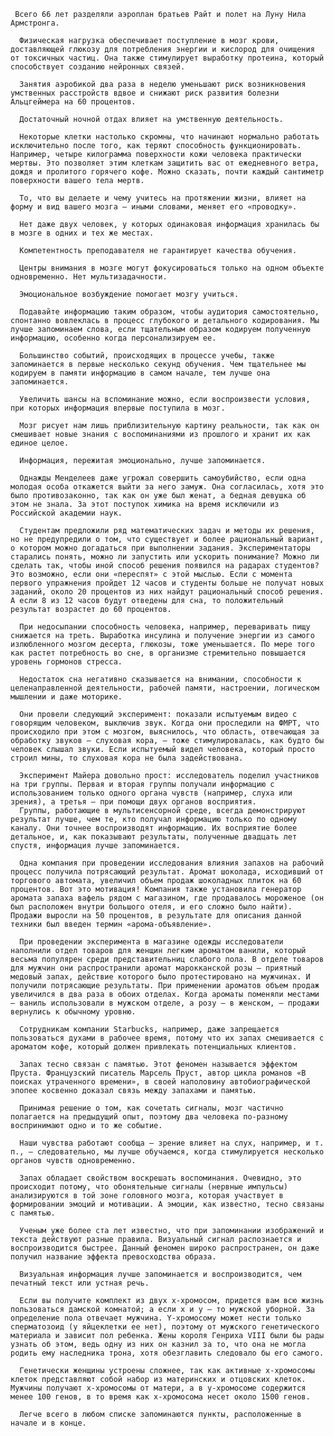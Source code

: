      Всего 66 лет разделяли аэроплан братьев Райт и полет на Луну Нила Армстронга.

      Физическая нагрузка обеспечивает поступление в мозг крови, доставляющей глюкозу для потребления энергии и кислород для очищения от токсичных частиц. Она также стимулирует выработку протеина, который способствует созданию нейронных связей.

      Занятия аэробикой два раза в неделю уменьшают риск возникновения умственных расстройств вдвое и снижают риск развития болезни Альцгеймера на 60 процентов.

      Достаточный ночной отдах влияет на умственную деятельность.

      Некоторые клетки настолько скромны, что начинают нормально работать исключительно после того, как теряют способность функционировать. Например, четыре килограмма поверхности кожи человека практически мертвы. Это позволяет этим клеткам защитить вас от ежедневного ветра, дождя и пролитого горячего кофе. Можно сказать, почти каждый сантиметр поверхности вашего тела мертв.

      То, что вы делаете и чему учитесь на протяжении жизни, влияет на форму и вид вашего мозга — иными словами, меняет его «проводку».

      Нет даже двух человек, у которых одинаковая информация хранилась бы в мозге в одних и тех же местах.

      Компетентность преподавателя не гарантирует качества обучения.

      Центры внимания в мозге могут фокусироваться только на одном объекте одновременно. Нет мультизадачности.

      Эмоциональное возбуждение помогает мозгу учиться.

      Подавайте информацию таким образом, чтобы аудитория самостоятельно, спонтанно вовлеклась в процесс глубокого и детального кодирования. Мы лучше запоминаем слова, если тщательным образом кодируем полученную информацию, особенно когда персонализируем ее.

      Большинство событий, происходящих в процессе учебы, также запоминается в первые несколько секунд обучения. Чем тщательнее мы кодируем в памяти информацию в самом начале, тем лучше она запоминается.

      Увеличить шансы на вспоминание можно, если воспроизвести условия, при которых информация впервые поступила в мозг.

      Мозг рисует нам лишь приблизительную картину реальности, так как он смешивает новые знания с воспоминаниями из прошлого и хранит их как единое целое.

      Информация, пережитая эмоционально, лучше запоминается.

      Однажды Менделеев даже угрожал совершить самоубийство, если одна молодая особа откажется выйти за него замуж. Она согласилась, хотя это было противозаконно, так как он уже был женат, а бедная девушка об этом не знала. За этот поступок химика на время исключили из Российской академии наук.

      Студентам предложили ряд математических задач и методы их решения, но не предупредили о том, что существует и более рациональный вариант, о котором можно догадаться при выполнении задания. Экспериментаторы старались понять, можно ли запустить или ускорить понимание? Можно ли сделать так, чтобы иной способ решения появился на радарах студентов? Это возможно, если они «переспят» с этой мыслью. Если с момента первого упражнения пройдет 12 часов и студенты больше не получат новых заданий, около 20 процентов из них найдут рациональный способ решения. А если 8 из 12 часов будут отведены для сна, то положительный результат возрастет до 60 процентов.

      При недосыпании способность человека, например, переваривать пищу снижается на треть. Выработка инсулина и получение энергии из самого излюбленного мозгом десерта, глюкозы, тоже уменьшается. По мере того как растет потребность во сне, в организме стремительно повышается уровень гормонов стресса.

      Недостаток сна негативно сказывается на внимании, способности к целенаправленной деятельности, рабочей памяти, настроении, логическом мышлении и даже моторике.

      Они провели следующий эксперимент: показали испытуемым видео с говорящим человеком, выключив звук. Когда они проследили на ФМРТ, что происходило при этом с мозгом, выяснилось, что область, отвечающая за обработку звуков — слуховая кора, — тоже стимулировалась, как будто бы человек слышал звуки. Если испытуемый видел человека, который просто строил мины, то слуховая кора не была задействована.

      Эксперимент Майера довольно прост: исследователь поделил участников на три группы. Первая и вторая группы получали информацию с использованием только одного органа чувств (например, слуха или зрения), а третья — при помощи двух органов восприятия.
      Группы, работающие в мультисенсорной среде, всегда демонстрируют результат лучше, чем те, кто получал информацию только по одному каналу. Они точнее воспроизводят информацию. Их восприятие более детальное, и, как показывают результаты, полученные двадцать лет спустя, информация лучше запоминается.

      Одна компания при проведении исследования влияния запахов на рабочий процесс получила потрясающий результат. Аромат шоколада, исходивший от торгового автомата, увеличил объем продаж шоколадных плиток на 60 процентов. Вот это мотивация! Компания также установила генератор аромата запаха вафель рядом с магазином, где продавалось мороженое (он был расположен внутри большого отеля, и его сложно было найти). Продажи выросли на 50 процентов, в результате для описания данной техники был введен термин «арома-объявление».

      При проведении эксперимента в магазине одежды исследователи наполнили отдел товаров для женщин легким ароматом ванили, который весьма популярен среди представительниц слабого пола. В отделе товаров для мужчин они распространили аромат марокканской розы — приятный медовый запах, действие которого было протестировано на мужчинах. И получили потрясающие результаты. При применении ароматов объем продаж увеличился в два раза в обоих отделах. Когда ароматы поменяли местами — ваниль использовали в мужском отделе, а розу — в женском, — продажи вернулись к обычному уровню.

      Сотрудникам компании Starbucks, например, даже запрещается пользоваться духами в рабочее время, потому что их запах смешивается с ароматом кофе, который должен привлекать потенциальных клиентов.

      Запах тесно связан с памятью. Этот феномен называется эффектом Пруста. Французский писатель Марсель Пруст, автор цикла романов «В поисках утраченного времени», в своей наполовину автобиографической эпопее косвенно доказал связь между запахами и памятью.

      Принимая решение о том, как сочетать сигналы, мозг частично полагается на предыдущий опыт, поэтому два человека по-разному воспринимают одно и то же событие.

      Наши чувства работают сообща — зрение влияет на слух, например, и т. п., — следовательно, мы лучше обучаемся, когда стимулируется несколько органов чувств одновременно.

      Запах обладает свойством воскрешать воспоминания. Очевидно, это происходит потому, что обонятельные сигналы (нервные импульсы) анализируются в той зоне головного мозга, которая участвует в формировании эмоций и мотивации. А эмоции, как известно, тесно связаны с памятью.

      Ученым уже более ста лет известно, что при запоминании изображений и текста действуют разные правила. Визуальный сигнал распознается и воспроизводится быстрее. Данный феномен широко распространен, он даже получил название эффекта превосходства образа.

      Визуальная информация лучше запоминается и воспроизводится, чем печатный текст или устная речь.

      Если вы получите комплект из двух х-хромосом, придется вам всю жизнь пользоваться дамской комнатой; а если х и y — то мужской уборной. За определение пола отвечает мужчина. Y-хромосому может нести только сперматозоид (у яйцеклетки ее нет), поэтому от мужского генетического материала и зависит пол ребенка. Жены короля Генриха VIII были бы рады узнать об этом, ведь одну из них он казнил за то, что она не могла родить ему наследника трона, хотя обезглавить следовало бы его самого.

      Генетически женщины устроены сложнее, так как активные х-хромосомы клеток представляют собой набор из материнских и отцовских клеток. Мужчины получают х-хромосомы от матери, а в y-хромосоме содержится менее 100 генов, в то время как х-хромосома несет около 1500 генов.

      Легче всего в любом списке запоминаются пункты, расположенные в начале и в конце.
